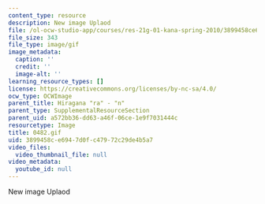 ```yaml
---
content_type: resource
description: New image Uplaod
file: /ol-ocw-studio-app/courses/res-21g-01-kana-spring-2010/3899458ce6947d0fc47972c29de4b5a7_0482.gif
file_size: 343
file_type: image/gif
image_metadata:
  caption: ''
  credit: ''
  image-alt: ''
learning_resource_types: []
license: https://creativecommons.org/licenses/by-nc-sa/4.0/
ocw_type: OCWImage
parent_title: Hiragana "ra" - "n"
parent_type: SupplementalResourceSection
parent_uid: a572bb36-dd63-a46f-06ce-1e9f7031444c
resourcetype: Image
title: 0482.gif
uid: 3899458c-e694-7d0f-c479-72c29de4b5a7
video_files:
  video_thumbnail_file: null
video_metadata:
  youtube_id: null
---
```

New image Uplaod